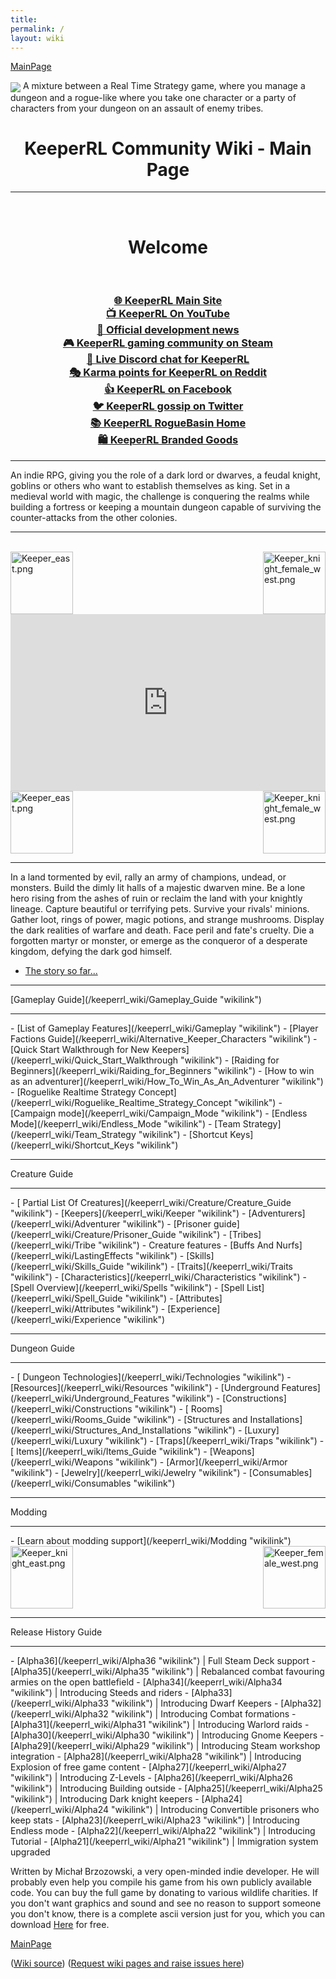 ```yaml
---
title: 
permalink: /
layout: wiki
---
```


[MainPage](/keeperrl_wiki/ "wikilink")

<img align="center" src="logo-big.png">
A mixture between a Real Time Strategy game, where you manage a dungeon and a rogue-like where you take one character or a party of characters from your dungeon on an assault of enemy tribes.
<h1 align="center">KeeperRL Community Wiki - Main Page</h1>
<hr>
<br/>
<h1 align="center">Welcome</h1>
<br/>
<h3 align="center">
<a href="http://keeperrl.com/" class="uri">🌐 KeeperRL Main Site</a><br/>
<a href="https://www.youtube.com/results?search_query=keeperrl" class="uri">📺 KeeperRL On YouTube</a><br/>
<a href="http://keeperrl.com/category/News" class="uri">📰 Official development news</a><br/>
<a href="http://steamcommunity.com/app/329970" class="uri">🎮 KeeperRL gaming community on Steam</a><br/>
<a href="https://discord.gg/XZfCCs5" class="uri">💬 Live Discord chat for KeeperRL</a><br/>
<a href="https://www.reddit.com/r/Keeperrl" class="uri">🎭 Karma points for KeeperRL on Reddit</a><br/>
<a href="https://www.facebook.com/keeperrl" class="uri">👍 KeeperRL on Facebook</a><br/>
<a href="https://twitter.com/keeperRL" class="uri">🐦 KeeperRL gossip on Twitter</a><br/>
<a href="http://www.roguebasin.com/index.php?title=KeeperRL" class="uri">📚 KeeperRL RogueBasin Home</a>
<br/>
<a href="https://keeperrl-swag.myspreadshop.co.uk/" class="uri">🛍️ KeeperRL Branded Goods</a>
</h3>
<hr>
An indie RPG, giving you the role of a dark lord or dwarves, a feudal knight, goblins or others who want to establish themselves as king. Set in a medieval world with magic, the challenge is conquering the realms while building a fortress or keeping a mountain dungeon capable of surviving the counter-attacks from the other colonies. 
<hr>
<br/>
<img src="Keeper_east.png" title="fig:\Keeper_east.png" alt="Keeper_east.png" width="100" />
<img src="Keeper_knight_female_west.png" title="fig:\Keeper_knight_female_west.png" align="right" alt="Keeper_knight_female_west.png" width="100" />
<div style="max-width: 560px; margin: 0 auto;">
  <div style="position: relative; padding-bottom: 56.25%; height: 0; overflow: hidden;">
    <iframe 
      src="https://www.youtube.com/embed/27n38nneR-s"
      title="YouTube video player" 
      frameborder="0" 
      allow="accelerometer; autoplay; clipboard-write; encrypted-media; gyroscope; picture-in-picture; web-share" 
      allowfullscreen
      style="position: absolute; top: 0; left: 0; width: 100%; height: 100%;">
    </iframe>
  </div>
</div>

<img src="Keeper_east.png" title="fig:\Keeper_east.png" alt="Keeper_east.png" width="100" />
<img src="Keeper_knight_female_west.png" title="fig:\Keeper_knight_female_west.png" align="right" alt="Keeper_knight_female_west.png" width="100" />
<br/>
<hr>

In a land tormented by evil, rally an army of champions, undead, or monsters. Build the dimly lit halls of a majestic dwarven mine. Be a lone hero rising from the ashes of ruin or reclaim the land with your knightly lineage. Capture beautiful or terrifying pets. Survive your rivals' minions. Gather loot, rings of power, magic potions, and strange mushrooms. Display the dark realities of warfare and death. Face peril and fate's cruelty. Die a forgotten martyr or monster, or emerge as the conqueror of a desperate kingdom, defying the dark god himself.

-   [The story so far...](/keeperrl_wiki/Historical_Mythos "wikilink")
<hr>
[Gameplay Guide](/keeperrl_wiki/Gameplay_Guide "wikilink")                                 
<hr>
-   [List of Gameplay Features](/keeperrl_wiki/Gameplay "wikilink")
-   [Player Factions Guide](/keeperrl_wiki/Alternative_Keeper_Characters "wikilink")
-   [Quick Start Walkthrough for New Keepers](/keeperrl_wiki/Quick_Start_Walkthrough "wikilink")
-   [Raiding for Beginners](/keeperrl_wiki/Raiding_for_Beginners "wikilink")
-   [How to win as an adventurer](/keeperrl_wiki/How_To_Win_As_An_Adventurer "wikilink")
-   [Roguelike Realtime Strategy Concept](/keeperrl_wiki/Roguelike_Realtime_Strategy_Concept "wikilink")
-   [Campaign mode](/keeperrl_wiki/Campaign_Mode "wikilink")
-   [Endless Mode](/keeperrl_wiki/Endless_Mode "wikilink") 
-   [Team Strategy](/keeperrl_wiki/Team_Strategy "wikilink")
-   [Shortcut Keys](/keeperrl_wiki/Shortcut_Keys "wikilink")

<hr>
Creature Guide
<hr>
-   [ Partial List Of Creatures](/keeperrl_wiki/Creature/Creature_Guide "wikilink")               
-   [Keepers](/keeperrl_wiki/Keeper "wikilink")                                          
-   [Adventurers](/keeperrl_wiki/Adventurer "wikilink")                                  
-   [Prisoner guide](/keeperrl_wiki/Creature/Prisoner_Guide "wikilink")
-   [Tribes](/keeperrl_wiki/Tribe "wikilink")                              
-   Creature features                                                          
    -   [Buffs And Nurfs](/keeperrl_wiki/LastingEffects "wikilink")
    -   [Skills](/keeperrl_wiki/Skills_Guide "wikilink")                                          
    -   [Traits](/keeperrl_wiki/Traits "wikilink")                                          
    -   [Characteristics](/keeperrl_wiki/Characteristics "wikilink")                        
    -   [Spell Overview](/keeperrl_wiki/Spells "wikilink")
    -   [Spell List](/keeperrl_wiki/Spell_Guide "wikilink")
    -   [Attributes](/keeperrl_wiki/Attributes "wikilink")                                 
    -   [Experience](/keeperrl_wiki/Experience "wikilink")

<hr>
Dungeon Guide
<hr>
-   [ Dungeon Technologies](/keeperrl_wiki/Technologies "wikilink")                                               
-   [Resources](/keeperrl_wiki/Resources "wikilink")                                                              
-   [Underground Features](/keeperrl_wiki/Underground_Features "wikilink")
-   [Constructions](/keeperrl_wiki/Constructions "wikilink")                                                        
   -   [ Rooms](/keeperrl_wiki/Rooms_Guide "wikilink")                                                       
       -   [Structures and Installations](/keeperrl_wiki/Structures_And_Installations "wikilink")                      
       -   [Luxury](/keeperrl_wiki/Luxury "wikilink")
       -   [Traps](/keeperrl_wiki/Traps "wikilink")                                                                 
   -   [ Items](/keeperrl_wiki/Items_Guide "wikilink")                                                           
       -   [Weapons](/keeperrl_wiki/Weapons "wikilink")                                                                
       -   [Armor](/keeperrl_wiki/Armor "wikilink")                                                                    
       -   [Jewelry](/keeperrl_wiki/Jewelry "wikilink")                                                                
       -   [Consumables](/keeperrl_wiki/Consumables "wikilink")

<hr>
Modding
<hr>
-   [Learn about modding support](/keeperrl_wiki/Modding "wikilink")                                               

<img src="Keeper_knight_east.png" title="fig:\Keeper knight" alt="Keeper_knight_east.png" width="100" />
<img src="Keeper_female_west.png" title="fig:\Keeper female" align="right" alt="Keeper_female_west.png" width="100" />

<hr>
Release History Guide
<hr>
-   [Alpha36](/keeperrl_wiki/Alpha36 "wikilink") | Full Steam Deck support
-   [Alpha35](/keeperrl_wiki/Alpha35 "wikilink") | Rebalanced combat favouring armies on the open battlefield
-   [Alpha34](/keeperrl_wiki/Alpha34 "wikilink") | Introducing Steeds and riders
-   [Alpha33](/keeperrl_wiki/Alpha33 "wikilink") | Introducing Dwarf Keepers
-   [Alpha32](/keeperrl_wiki/Alpha32 "wikilink") | Introducing Combat formations
-   [Alpha31](/keeperrl_wiki/Alpha31 "wikilink") | Introducing Warlord raids
-   [Alpha30](/keeperrl_wiki/Alpha30 "wikilink") | Introducing Gnome Keepers
-   [Alpha29](/keeperrl_wiki/Alpha29 "wikilink") | Introducing Steam workshop integration
-   [Alpha28](/keeperrl_wiki/Alpha28 "wikilink") | Introducing Explosion of free game content
-   [Alpha27](/keeperrl_wiki/Alpha27 "wikilink") | Introducing Z-Levels
-   [Alpha26](/keeperrl_wiki/Alpha26 "wikilink") | Introducing Building outside
-   [Alpha25](/keeperrl_wiki/Alpha25 "wikilink") | Introducing Dark knight keepers
-   [Alpha24](/keeperrl_wiki/Alpha24 "wikilink") | Introducing Convertible prisoners who keep stats
-   [Alpha23](/keeperrl_wiki/Alpha23 "wikilink") | Introducing Endless mode
-   [Alpha22](/keeperrl_wiki/Alpha22 "wikilink") | Introducing Tutorial
-   [Alpha21](/keeperrl_wiki/Alpha21 "wikilink") | Immigration system upgraded


Written by Michał Brzozowski, a very open-minded indie developer. He will probably even help you compile his game from his own publicly available code. You can buy the full game by donating to various wildlife charities. If you don't want graphics and sound and see no reason to support someone you don't know, there is a complete ascii version just for you, which you can download <a href="https://keeperrl.com/download/" class="uri">Here</a> for free.

[MainPage](/keeperrl_wiki/ "wikilink")

(<a href="https://github.com/miki151/keeperrl_wiki" class="uri">Wiki source</a>)
(<a href="https://github.com/miki151/keeperrl_wiki/issues" class="uri">Request wiki pages and raise issues here</a>)
